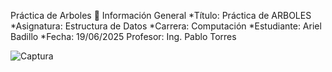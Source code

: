 Práctica de Arboles
📌 Información General
*Título: Práctica de ARBOLES
*Asignatura: Estructura de Datos
*Carrera: Computación
*Estudiante: Ariel Badillo
*Fecha: 19/06/2025
Profesor: Ing. Pablo Torres


![Captura](https://github.com/user-attachments/assets/17ecc55a-ae39-4f14-b28f-2dfd50ff491b)
